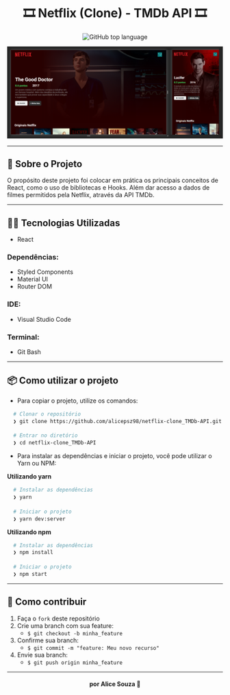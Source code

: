 <h1 align="center">
  🎞 Netflix (Clone) - TMDb API 🎞
</h1>

<p align="center">
  <img alt="GitHub top language" src="https://img.shields.io/github/languages/top/alicepsz98/netflix_TMDb-API?logo=javascript">
</p>

![Netflix - Clone](https://github.com/alicepsz98/netflix_TMDb-API/blob/master/Netflix-mockup.png)

---

## 📝 Sobre o Projeto

O propósito deste projeto foi colocar em prática os principais conceitos de React, como o uso de bibliotecas e Hooks.
Além dar acesso a dados de filmes permitidos pela Netflix, através da API TMDb.

---

## 👨‍💻️ Tecnologias Utilizadas

- React

### Dependências:

- Styled Components
- Material UI
- Router DOM

### IDE:

- Visual Studio Code

### Terminal:

- Git Bash

---

## 📦️ Como utilizar o projeto

- Para copiar o projeto, utilize os comandos:

```bash
  # Clonar o repositório
  ❯ git clone https://github.com/alicepsz98/netflix-clone_TMDb-API.git

  # Entrar no diretório
  ❯ cd netflix-clone_TMDb-API
```

- Para instalar as dependências e iniciar o projeto, você pode utilizar o Yarn ou NPM:

**Utilizando yarn**

```bash
  # Instalar as dependências
  ❯ yarn

  # Iniciar o projeto
  ❯ yarn dev:server
```

**Utilizando npm**

```bash
  # Instalar as dependências
  ❯ npm install

  # Iniciar o projeto
  ❯ npm start
```

---

## 🤝 Como contribuir

1. Faça o `fork` deste repositório
2. Crie uma branch com sua feature:
   - `$ git checkout -b minha_feature`
3. Confirme sua branch:
   - `$ git commit -m "feature: Meu novo recurso"`
4. Envie sua branch:
   - `$ git push origin minha_feature`

---

<h4 align="center">
  por Alice Souza 💚
</h4>

